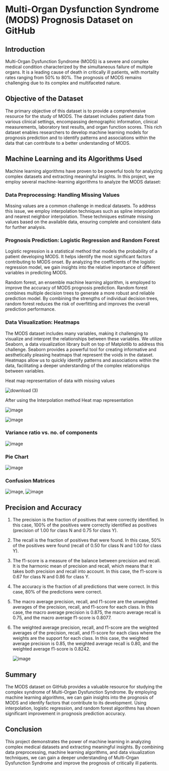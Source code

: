 # Multi-Organ Dysfunction Syndrome (MODS) Prognosis Dataset on GitHub

## Introduction

Multi-Organ Dysfunction Syndrome (MODS) is a severe and complex medical condition characterized by the simultaneous failure of multiple organs. It is a leading cause of death in critically ill patients, with mortality rates ranging from 50% to 80%. The prognosis of MODS remains challenging due to its complex and multifaceted nature.

## Objective of the Dataset

The primary objective of this dataset is to provide a comprehensive resource for the study of MODS. The dataset includes patient data from various clinical settings, encompassing demographic information, clinical measurements, laboratory test results, and organ function scores. This rich dataset enables researchers to develop machine learning models for prognosis prediction and to identify patterns and associations within the data that can contribute to a better understanding of MODS.

## Machine Learning and its Algorithms Used

Machine learning algorithms have proven to be powerful tools for analyzing complex datasets and extracting meaningful insights. In this project, we employ several machine-learning algorithms to analyze the MODS dataset:

### Data Preprocessing: Handling Missing Values

Missing values are a common challenge in medical datasets. To address this issue, we employ interpolation techniques such as spline interpolation and nearest neighbor interpolation. These techniques estimate missing values based on the available data, ensuring complete and consistent data for further analysis.

### Prognosis Prediction: Logistic Regression and Random Forest

Logistic regression is a statistical method that models the probability of a patient developing MODS. It helps identify the most significant factors contributing to MODS onset. By analyzing the coefficients of the logistic regression model, we gain insights into the relative importance of different variables in predicting MODS.

Random forest, an ensemble machine learning algorithm, is employed to improve the accuracy of MODS prognosis prediction. Random forest combines multiple decision trees to generate a more robust and reliable prediction model. By combining the strengths of individual decision trees, random forest reduces the risk of overfitting and improves the overall prediction performance.


### Data Visualization: Heatmaps

The MODS dataset includes many variables, making it challenging to visualize and interpret the relationships between these variables. We utilize Seaborn, a data visualization library built on top of Matplotlib to address this challenge. Seaborn provides a powerful tool for creating informative and aesthetically pleasing heatmaps that represent the voids in the dataset. Heatmaps allow us to quickly identify patterns and associations within the data, facilitating a deeper understanding of the complex relationships between variables.

Heat map representation of data with missing values

![download (3)](https://github.com/Prog-cast/MOD-dataset/assets/91456061/191ac769-0332-48d7-90f3-8fed63a9f1a2) 

After using the Interpolation method Heat map representation



![image](https://github.com/Prog-cast/MOD-dataset/assets/91456061/cf1dc255-ffea-4b30-96a3-96aaa1354e32) 


![image](https://github.com/Prog-cast/MOD-dataset/assets/91456061/782f1005-8421-4937-b380-e877aec306c1)

### Variance ratio vs. no. of components 

![image](https://github.com/Prog-cast/MOD-dataset/assets/91456061/6f60fb33-b5a6-4297-b8ce-905f51af65a3)


### Pie Chart

![image](https://github.com/Prog-cast/MOD-dataset/assets/91456061/2beda42f-6d61-44b3-ae0a-b22db5126033)

### Confusion Matrices

![image](https://github.com/Prog-cast/MOD-dataset/assets/91456061/6ab37d68-7a01-4ffa-b22a-7b23aee7e6c1), ![image](https://github.com/Prog-cast/MOD-dataset/assets/91456061/c23e56f7-d54d-4969-b472-65ab5ee82f16)







## Precision and Accuracy

1) The precision is the fraction of positives that were correctly identified. In this case, 100% of the positives were correctly identified as positives (precision of 1.00 
   for class N and 0.75 for class Y).

2) The recall is the fraction of positives that were found. In this case, 50% of the positives were found (recall of 0.50 for class N and 1.00 for class Y).

3) The f1-score is a measure of the balance between precision and recall. It is the harmonic mean of precision and recall, which means that it takes both precision and 
   recall into account. In this case, the f1-score is 0.67 for class N and 0.86 for class Y.

4) The accuracy is the fraction of all predictions that were correct. In this case, 80% of the predictions were correct.

5) The macro average precision, recall, and f1-score are the unweighted averages of the precision, recall, and f1-score for each class. In this case, the macro average 
   precision is 0.875, the macro average recall is 0.75, and the macro average f1-score is 0.8077.

6) The weighted average precision, recall, and f1-score are the weighted averages of the precision, recall, and f1-score for each class where the weights are the support for each class. In this case, the weighted average precision is 0.85, the weighted average recall is 0.80, and the weighted average f1-score is 0.8242.

   ![image](https://github.com/Prog-cast/MOD-dataset/assets/91456061/27f9720c-df95-4d7d-8470-764682e4e330)


## Summary

The MODS dataset on GitHub provides a valuable resource for studying the complex syndrome of Multi-Organ Dysfunction Syndrome. By employing machine learning algorithms, we can gain insights into the prognosis of MODS and identify factors that contribute to its development. Using interpolation, logistic regression, and random forest algorithms has shown significant improvement in prognosis prediction accuracy. 

## Conclusion

This project demonstrates the power of machine learning in analyzing complex medical datasets and extracting meaningful insights. By combining data preprocessing, machine learning algorithms, and data visualization techniques, we can gain a deeper understanding of Multi-Organ Dysfunction Syndrome and improve the prognosis of critically ill patients.
